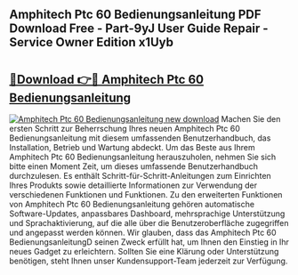## Amphitech Ptc 60 Bedienungsanleitung PDF Download Free - Part-9yJ User Guide Repair - Service Owner Edition x1Uyb

# <h2><a href="http://df4ugz.blite.top/?on=Amphitech+Ptc+60+Bedienungsanleitung">🔗Download 👉🔴 Amphitech Ptc 60 Bedienungsanleitung</a></h2>

[![Amphitech Ptc 60 Bedienungsanleitung new download](https://i.imgur.com/lujVjoI.png)](http://df4ugz.blite.top/?on=Amphitech+Ptc+60+Bedienungsanleitung)
Machen Sie den ersten Schritt zur Beherrschung Ihres neuen Amphitech Ptc 60 Bedienungsanleitung mit diesem umfassenden Benutzerhandbuch, das Installation, Betrieb und Wartung abdeckt. Um das Beste aus Ihrem Amphitech Ptc 60 Bedienungsanleitung herauszuholen, nehmen Sie sich bitte einen Moment Zeit, um dieses umfassende Benutzerhandbuch durchzulesen. Es enthält Schritt-für-Schritt-Anleitungen zum Einrichten Ihres Produkts sowie detaillierte Informationen zur Verwendung der verschiedenen Funktionen und Funktionen. Zu den erweiterten Funktionen von Amphitech Ptc 60 Bedienungsanleitung gehören automatische Software-Updates, anpassbares Dashboard, mehrsprachige Unterstützung und Sprachaktivierung, auf die alle über die Benutzeroberfläche zugegriffen und angepasst werden können. Wir glauben, dass das Amphitech Ptc 60 BedienungsanleitungD seinen Zweck erfüllt hat, um Ihnen den Einstieg in Ihr neues Gadget zu erleichtern. Sollten Sie eine Klärung oder Unterstützung benötigen, steht Ihnen unser Kundensupport-Team jederzeit zur Verfügung.
